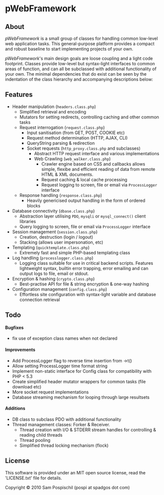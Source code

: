 pWebFramework
=============


About
-----
*pWebFramework* is a small group of classes for handling common low-level web application tasks. This general-purpose platform provides a compact and robust baseline to start implementing projects of your own.

*pWebFramework*'s main design goals are loose coupling and a light code footprint. Classes provide low-level but syntax-light interfaces to common areas of function, and can all be subclassed with additional functionality of your own. The minimal dependencies that do exist can be seen by the indentation of the class hierarchy and accompanying descriptions below:


Features
--------
- Header manipulation (`headers.class.php`)
	- Simplified retrieval and encoding
	- Mutators for setting redirects, controlling caching and other common tasks
	- Request interrogation (`request.class.php`)
	    - Input sanitisation (from GET, POST, COOKIE etc)
	    - Request method determination (HTTP, AJAX, CLI)
	    - QueryString parsing & redirection
		- Socket requests (`http_proxy.class.php` and subclasses)
			- Abstract HTTP request interface and various implementations
			- Web Crawling (`web_walker.class.php`)
				- Crawler engine based on CSS and callbacks allows simple, flexibe and efficient reading of data from remote HTML & XML documents.
				- Request caching & local cache processing
				- Request logging to screen, file or email via `ProcessLogger` interface
	- Response handling (`response.class.php`)
	    - Heavily genericised output handling in the form of ordered blocks
- Database connectivity (`dbase.class.php`)
	- Abstraction layer utilising `PDO`, `mysqli` or `mysql_connect()` client libraries
	- Query logging to screen, file or email via `ProcessLogger` interface
- Session management (`session.class.php`)
    - Creation, destruction (login / logout)
    - Stacking (allows user impersonation, etc)
- Templating (`quicktemplate.class.php`)
	- Extremely fast and simple PHP-based templating class
- Log handling (`processlogger.class.php`)
	- Logging class suitable for use in critical backend scripts. Features lightweight syntax, builtin error trapping, error emailing and can output logs to file, email or stdout.
- Encryption & hashing (`crypto.class.php`)
	- Best-practise API for file & string encryption & one-way hashing
- Configuration management (`config.class.php`)
	- Effortless site configuration with syntax-light variable and database connection retrieval


Todo
----

#### Bugfixes ####
- fix use of exception class names when not declared

#### Improvements ####
- Add ProcessLogger flag to reverse time insertion from ->t()
- Allow setting ProcessLogger time format string
- Implement non-static interface for Config class for compatibility with PHP < 5.3
- Create simplified header mutator wrappers for common tasks (file download etc)
- More socket request implementations
- Database streaming mechanism for looping through large resultsets

#### Additions ####
- DB class to subclass PDO with additional functionality
- Thread management classes: Forker & Receiver.
	- Thread creation with I/O & STDERR stream handles for controlling & reading child threads
	- Thread pooling
	- Simplified thread locking mechanism (flock)

License
-------
This software is provided under an MIT open source license, read the 'LICENSE.txt' file for details.

Copyright &copy; 2010 Sam Pospischil (pospi at spadgos dot com)

